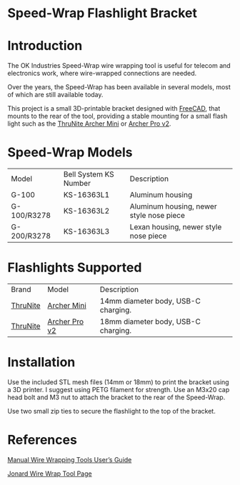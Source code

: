 # Speed-Wrap Flashlight Bracket


# Introduction

The OK Industries Speed-Wrap wire wrapping tool is useful for telecom and electronics work, where wire-wrapped connections are needed.

Over the years, the Speed-Wrap has been available in several models, most of which are still available today.

This project is a small 3D-printable bracket designed with [FreeCAD](https://freecad.org), that mounts to the rear of the tool, providing a stable mounting for a small flash light such as the [ThruNite Archer Mini](https://www.amazon.com/dp/B09XDTX7MX) or [Archer Pro v2](https://www.amazon.com/ThruNite-Flashlight-Archer-Pro-Rechargeable/dp/B0C2XSKKCT).


# Speed-Wrap Models


<table>
  <tr>
   <td>Model
   </td>
   <td>Bell System KS Number
   </td>
   <td>Description
   </td>
  </tr>
  <tr>
   <td>G-100
   </td>
   <td>KS-16363L1
   </td>
   <td>Aluminum housing
   </td>
  </tr>
  <tr>
   <td>G-100/R3278
   </td>
   <td>KS-16363L2
   </td>
   <td>Aluminum housing, newer style nose piece 
   </td>
  </tr>
  <tr>
   <td>G-200/R3278
   </td>
   <td>KS-16363L3
   </td>
   <td>Lexan housing, newer style nose piece 
   </td>
  </tr>
</table>



# Flashlights Supported


<table>
  <tr>
   <td>Brand
   </td>
   <td>Model
   </td>
   <td>Description
   </td>
  </tr>
  <tr>
   <td><a href="https://www.amazon.com/stores/ThruNite/page/18B3D79C-AD8C-49E3-A9F4-4489BCBD6C78">ThruNite</a>
   </td>
   <td><a href="https://www.amazon.com/dp/B09XDTX7MX">Archer Mini</a>
   </td>
   <td>14mm diameter body, USB-C charging.
   </td>
  </tr>
  <tr>
   <td><a href="https://www.amazon.com/stores/ThruNite/page/18B3D79C-AD8C-49E3-A9F4-4489BCBD6C78">ThruNite</a>
   </td>
   <td><a href="https://www.amazon.com/ThruNite-Flashlight-Archer-Pro-Rechargeable/dp/B0C2XSKKCT">Archer Pro v2</a>
   </td>
   <td>18mm diameter body, USB-C charging.
   </td>
  </tr>
</table>



# Installation

Use the included STL mesh files (14mm or 18mm) to print the bracket using a 3D printer.  I suggest using PETG filament for strength.  Use an M3x20 cap head bolt and M3 nut to attach the bracket to the rear of the Speed-Wrap.

Use two small zip ties to secure the flashlight to the top of the bracket.


# References

[Manual Wire Wrapping Tools User’s Guide](https://jonard.com/sites/default/files/product_files/Manual%20Wire%20Wrapping%20Tools%20Users%20Guide%20%284%29.pdf)

[Jonard Wire Wrap Tool Page](https://jonard.com/manual-wire-wrap-and-unwrap-guns-0)